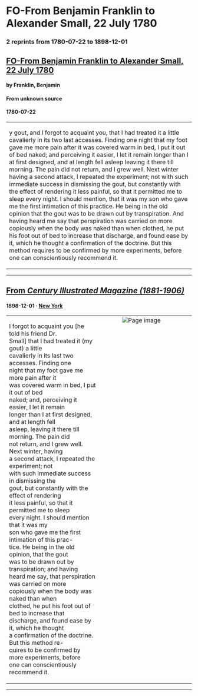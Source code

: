 
# FO-From Benjamin Franklin to Alexander Small, 22 July 1780

### 2 reprints from 1780-07-22 to 1898-12-01

## [FO-From Benjamin Franklin to Alexander Small, 22 July 1780](https://founders.archives.gov/documents/Franklin/01-33-02-0073)

#### by Franklin, Benjamin

#### From unknown source

#### 1780-07-22

<table style="width: 100%;"><tr><td style="width: 50%">

y gout, and I forgot to acquaint you, that I had treated it a little cavalierly in its two last accesses. Finding one night that my foot gave me more pain after it was covered warm in bed, I put it out of bed naked; and perceiving it easier, I let it remain longer than I at first designed, and at length fell asleep leaving it there till morning. The pain did not return, and I grew well. Next winter having a second attack, I repeated the experiment; not with such immediate success in dismissing the gout, but constantly with the effect of rendering it less painful, so that it permitted me to sleep every night. I should mention, that it was my son who gave me the first intimation of this practice. He being in the old opinion that the gout was to be drawn out by transpiration. And having heard me say that perspiration was carried on more copiously when the body was naked than when clothed, he put his foot out of bed to increase that discharge, and found ease by it, which he thought a confirmation of the doctrine. But this method requires to be confirmed by more experiments, before one can conscientiously recommend it.
</td></tr></table>

---

## [From _Century Illustrated Magazine (1881-1906)_](https://archive.org/details/sim_century-illustrated-monthly-magazine_1898-12_57_2/page/n140/mode/1up?view=theater)

#### 1898-12-01 &middot; [New York](http://dbpedia.org/resource/New_York_City)

<table style="width: 100%;"><tr><td style="width: 50%">

  
I forgot to acquaint you [he told his friend Dr.  
Small] that I had treated it (my gout) a little  
cavalierly in its last two accesses. Finding one  
night that my foot gave me more pain after it  
was covered warm in bed, I put it out of bed  
naked; and, perceiving it easier, I let it remain  
longer than I at first designed, and at length fell  
asleep, leaving it there till morning. The pain did  
not return, and I grew well. Next winter, having  
a second attack, I repeated the experiment; not  
with such immediate success in dismissing the  
gout, but constantly with the effect of rendering  
it less painful, so that it permitted me to sleep  
every night. I should mention that it was my  
son who gave me the first intimation of this prac-  
tice. He being in the old opinion, that the gout  
was to be drawn out by transpiration; and having  
heard me say, that perspiration was carried on more  
copiously when the body was naked than when  
clothed, he put his foot out of bed to increase that  
discharge, and found ease by it, which he thought  
a confirmation of the doctrine. But this method re-  
quires to be confirmed by more experiments, before  
one can conscientiously recommend it.
</td><td style="width: 50%; max-height: 75%; margin: auto; display: block;">
<img alt="Page image" src="https://iiif.archive.org/iiif/sim_century-illustrated-monthly-magazine_1898-12_57_2&#0036;140/pct:11.000000,52.159827,35.360000,28.077754/,600/0/default.jpg"/>
</td>
</tr></table>

---


